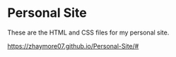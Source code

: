 # Personal Site
These are the HTML and CSS files for my personal site.

https://zhaymore07.github.io/Personal-Site/#
